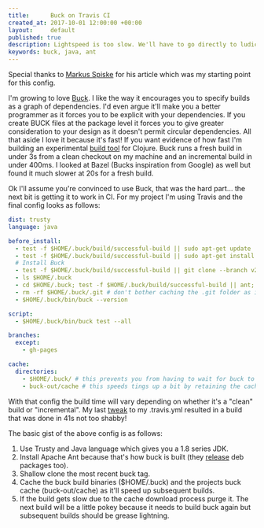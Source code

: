 ```yaml
---
title:      Buck on Travis CI
created_at: 2017-10-01 12:00:00 +00:00
layout:     default
published: true
description: Lightspeed is too slow. We'll have to go directly to ludicrous speed!! Buck is a ludicrously fast build tool but is not a widely available default on many of the OSS CI services. Here's how I got it up and running for Java.
keywords: buck, java, ant
---
```


Special thanks to [Markus Spiske](https://hackernoon.com/getting-started-with-buck-build-on-travis-ci-d1208d363023) for his article which was my starting point for this config.

I'm growing to love [Buck](https://buckbuild.com/). I like the way it encourages you to specify builds as a graph of dependencies. I'd even argue it'll make you a better programmer as it forces you to be explicit with your dependencies. If you create BUCK files at the package level it forces you to give greater consideration to your design as it doesn't permit circular dependencies. All that aside I love it because it's fast! If you want evidence of how fast I'm building an experimental [build tool](https://github.com/nfisher/cljbuck/) for Clojure. Buck runs a fresh build in under 3s from a clean checkout on my machine and an incremental build in under 400ms. I looked at Bazel (Bucks inspiration from Google) as well but found it much slower at 20s for a fresh build.

Ok I'll assume you're convinced to use Buck, that was the hard part... the next bit is getting it to work in CI. For my project I'm using Travis and the final config looks as follows:

```yaml
dist: trusty
language: java

before_install:
  - test -f $HOME/.buck/build/successful-build || sudo apt-get update
  - test -f $HOME/.buck/build/successful-build || sudo apt-get install -y ant
  # Install Buck
  - test -f $HOME/.buck/build/successful-build || git clone --branch v2017.09.04.02 --depth 1 https://github.com/facebook/buck.git $HOME/.buck
  - ls $HOME/.buck
  - cd $HOME/.buck; test -f $HOME/.buck/build/successful-build || ant; cd - # build then jump back to project directory
  - rm -rf $HOME/.buck/.git # don't bother caching the .git folder as it'll bloat the cache
  - $HOME/.buck/bin/buck --version

script:
  - $HOME/.buck/bin/buck test --all

branches:
  except:
    - gh-pages

cache:
  directories:
    - $HOME/.buck/ # this prevents you from having to wait for buck to build every time
    - buck-out/cache # this speeds tings up a bit by retaining the cache across builds
```

With that config the build time will vary depending on whether it's a "clean" build or "incremental". My last [tweak](https://travis-ci.org/nfisher/cljbuck/builds/282049123) to my .travis.yml resulted in a build that was done in 41s not too shabby!

The basic gist of the above config is as follows:

1. Use Trusty and Java language which gives you a 1.8 series JDK.
2. Install Apache Ant because that's how buck is built (they [release](https://github.com/facebook/buck/releases/tag/v2017.09.04.02) deb packages too).
3. Shallow clone the most recent buck tag.
3. Cache the buck build binaries ($HOME/.buck) and the projects buck cache (buck-out/cache) as it'll speed up subsequent builds.
4. If the build gets slow due to the cache download process purge it. The next build will be a little pokey because it needs to build buck again but subsequent builds should be grease lightning.


